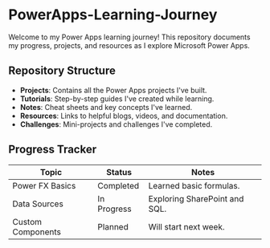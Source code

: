 # PowerApps-Learning-Journey

Welcome to my Power Apps learning journey! This repository documents my progress, projects, and resources as I explore Microsoft Power Apps.

## Repository Structure
- **Projects**: Contains all the Power Apps projects I've built.
- **Tutorials**: Step-by-step guides I've created while learning.
- **Notes**: Cheat sheets and key concepts I've learned.
- **Resources**: Links to helpful blogs, videos, and documentation.
- **Challenges**: Mini-projects and challenges I've completed.

## Progress Tracker
| Topic               | Status      | Notes                          |
|---------------------|-------------|--------------------------------|
| Power FX Basics     | Completed   | Learned basic formulas.        |
| Data Sources        | In Progress | Exploring SharePoint and SQL.  |
| Custom Components   | Planned     | Will start next week.          |


